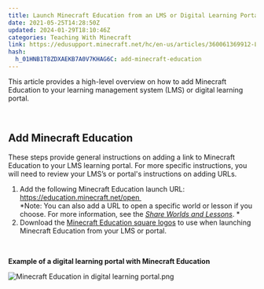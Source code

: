 ```yaml
---
title: Launch Minecraft Education from an LMS or Digital Learning Portal
date: 2021-05-25T14:28:50Z
updated: 2024-01-29T18:10:46Z
categories: Teaching With Minecraft
link: https://edusupport.minecraft.net/hc/en-us/articles/360061369912-Launch-Minecraft-Education-from-an-LMS-or-Digital-Learning-Portal
hash:
  h_01HNB1T8ZDXAEKB7A0V7KHAG6C: add-minecraft-education
---
```


This article provides a high-level overview on how to add Minecraft Education to your learning management system (LMS) or digital learning portal. 

 

## Add Minecraft Education 

These steps provide general instructions on adding a link to Minecraft Education to your LMS learning portal. For more specific instructions, you will need to review your LMS’s or portal's instructions on adding URLs. 

1.  Add the following Minecraft Education launch URL: [https://education.minecraft.net/open   
    ](https://education.minecraft.net/open)*Note: You can also add a URL to open a specific world or lesson if you choose. For more information, see the *[Share Worlds and Lessons](./Assign-or-Share-Worlds-and-Lessons.md)*. * 
2.  Download the [Minecraft Education square logos](https://aka.ms/MEEsquareLogos) to use when launching Minecraft Education from your LMS or portal. 

 

**Example of a digital learning portal with Minecraft Education**

![Minecraft Education in digital learning portal.png](https://edusupport.minecraft.net/hc/article_attachments/23251593044244)
